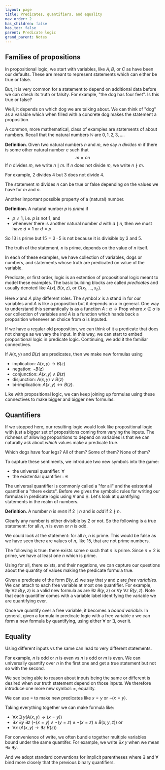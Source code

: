 ```yaml
---
layout: page
title: Predicates, quantifiers, and equality
nav_order: 2
has_children: false
has_toc: false
parent: Predicate logic
grand_parent: Notes
---
```


## Families of propositions

In propositional logic, we start with variables, like $A,B,$ or $C$ 
as have been our defaults. These are meant to represent statements 
which can either be true or false. 

But, it is very common for a statement to depend on additional data 
before we can check its truth or falsity. For example, "the dog has 
four feet". Is this true or false? 

Well, it depends on which dog we are talking about. We can think of 
"dog" as a variable which when filled with a concrete dog makes the 
statement a proposition. 

A common, more mathematical, class of examples are statements of about 
numbers. Recall that the natural numbers $\mathbb{N}$ are $0,1,2,3,\ldots$. 

**Definition**. Given two natural numbers $n$ and $m$, we say $n$ 
_divides_ $m$ if there is some other natural number $c$ such that 
$$
m = cn 
$$
If $n$ divides $m$, we write $n \mid m$. If $n$ does not divide $m$, 
we write $n \nmid m$. 

For example, $2$ divides $4$ but $3$ does not divide $4$. 

The statement $m$ divides $n$ can be true or false depending on 
the values we have for $m$ and $n$. 

Another important possible property of a (natural) number. 

**Definition**. A natural number $p$ is _prime_ if 
- $p \neq 1$, i.e. $p$ is not $1$, and 
- whenever there is another natural number $d$ with $d \mid n$, then 
we must have $d = 1$ or $d = p$. 

So $13$ is prime but $15 = 3 \cdot 5$ is not because it is divisible by 
$3$ and $5$. 

The truth of the statement, $n$ is prime, depends on the value of $n$ 
itself.

In each of these examples, we have collection of variables, dogs or numbers, 
and statements whose truth are predicated on value of the variable. 

Predicate, or first order, logic is an extention of propositional logic 
meant to model these examples. The basic building blocks are called 
_predicates_ and usually denoted like $A(x), B(x,z)$, or $C(x_1,\ldots,x_n)$. 

Here $x$ and $A$ play different roles. The symbol $x$ is a stand in for 
our variables and $A$ is like a proposition but it depends on $x$ 
in general. One way to understand this semantically is as a function 
$A : \alpha \to \text{Prop}$ where $x \in \alpha$ is our collection of 
variables and $A$ is a function which hands back a proposition whenever 
an choice from $\alpha$ is inputed. 

If we have a regular old proposition, we can think of it a predicate that 
does not change as we vary the input. In this way, we can start to 
embed propositional logic in predicate logic. Continuing, we add it 
the familiar connectives. 

If $A(x,y)$ and $B(z)$ are predicates, then we make new formulas using 
- implication: $A(x,y) \to B(z)$ 
- negation: $\neg B(z)$
- conjunction: $A(x,y) \land B(z)$
- disjunction: $A(x,y) \lor B(z)$
- bi-implication: $A(x,y) \leftrightarrow B(z)$. 

Like with propositional logic, we can keep joining up formulas using these 
connectives to make bigger and bigger new formulas. 

## Quantifiers 

If we stopped here, our resulting logic would look like propositional logic 
with just a bigger set of propositions coming from varying the inputs. The 
richness of allowing propositions to depend on variables is that we can naturally 
ask about _which_ values make a predicate true. 

Which dogs have four legs? All of them? Some of them? None of them? 

To capture these sentiments, we introduce two new symbols into the game: 
- the universal quantifier: $\forall$
- the existential quantifier : $\exists$

The universal quantifier is commonly called a "for all" and the existential quantifier 
a "there exists". Before we gives the symbolic rules for writing our formulas 
in predicate logic using $\forall$ and $\exists$. Let's look at quantifying 
statements in the realm of numbers. 

**Definition**. A number $n$ is _even_ if $2 \mid n$ and is _odd_ if $2 \nmid n$. 

Clearly any number is either divisible by $2$ or not. So the following is a true 
statement: for all $n$, $n$ is even or $n$ is odd. 

We could look at the statement: for all $n$, $n$ is prime. This would be false as 
we have seen there are values of $n$, like $15$, that are not prime numbers. 

The following is true: there exists some $n$ such that $n$ is prime. Since $n=2$ is 
prime, we have at least one $n$ which is prime. 

Using for all, there exists, and their negations, we can capture our questions about 
the quantity of values making the predicate formula true. 

Given a predicate of the form $B(y,z)$ we say that $y$ and $z$ are _free variables_. 
We can attach to each free variable at most one quantifier. For example, 
$\exists y ~ \forall z~ B(y,z)$ is a valid new formula as are $\exists z~ B(y,z)$ 
or $\forall y~ \forall z~ B(y,z)$. Note that each quantifier comes with a variable 
label identifying the variable we are quantifying over. 

Once we quantify over a free variable, it becomes a _bound variable_. In general, given 
a formula in predicate logic with a free variable $x$ we can form a new formula 
by quantifying, using either $\forall$ or $\exists$, over it. 

## Equality 

Using different inputs vs the same can lead to very different statements. 

For example, $n$ is odd or $n$ is even vs $n$ is odd or $m$ is even. We can universally 
quantify over $n$ in the first one and get a true statement but not so with the second. 

We see being able to reason about inputs being the same or different is desired 
when our truth statement depend on those inputs. We therefore introduce one more new 
symbol: $=$, equality. 

We can use $=$ to make new predicates like $x = y$ or $\neg(x = y)$.  

Taking everything together we can make formula like:
- $\forall x~ \exists ~y (A(x,y) \to (x = y))$
- $\exists x~ \exists y~ \exists z~ (\neg(x = y) \land \neg(y=z) \land \neg(x=z) \land B(x,y,z))$ or 
- $\forall x~ (A(x,y) \to \exists z~ B(z))$

For convenience of write, we often bundle together multiple variables bound under the 
same quantifer. For example, we write $\exists x~ y$ when we mean $\exists x~ \exists y$. 

And we adopt standard conventions for implicit parentheses where $\exists$ and $\forall$ 
bind more closely that the previous binary quantifiers. 
